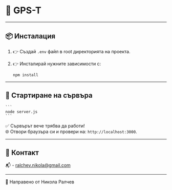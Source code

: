 # 🚀 GPS-T

---

## 📦 Инсталация

1. 👉 Създай `.env` файл в root директорията на проекта.
2. 👉 Инсталирай нужните зависимости с:

    ```
    npm install
    ```

---

## 🏁 Стартиране на сървъра

    ```
    node server.js
    ```

✅ Сървърът вече трябва да работи!  
🌐 Отвори браузъра си и провери на: `http://localhost:3000`.

---

## 🤝 Контакт

📬 - ralchev.nikola@gmail.com

---

🧠 Направено от Никола Ралчев
